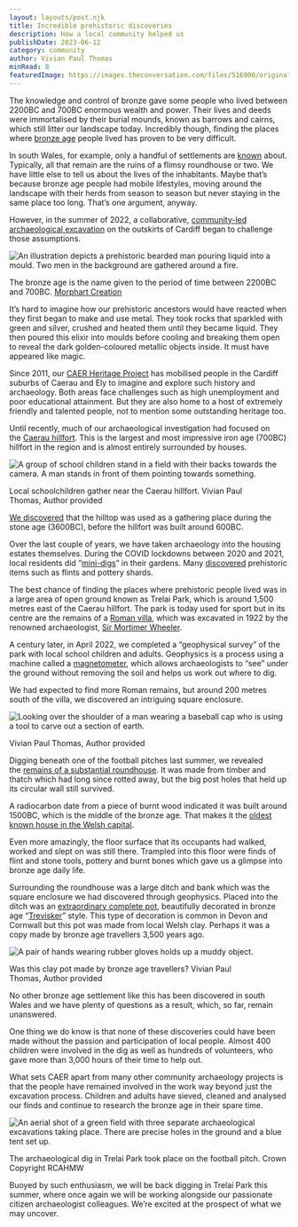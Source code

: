```yaml
---
layout: layouts/post.njk
title: Incredible prehistoric discoveries
description: How a local community helped us
publishDate: 2023-06-12
category: community
author: Vivian Paul Thomas
minRead: 8
featuredImage: https://images.theconversation.com/files/516900/original/file-20230322-22-l769gr.jpg?ixlib=rb-1.1.0&rect=0%2C18%2C4160%2C3095&q=45&auto=format&w=926&fit=clip
---
```

<!--StartFragment-->

The knowledge and control of bronze gave some people who lived between 2200BC and 700BC enormous wealth and power. Their lives and deeds were immortalised by their burial mounds, known as barrows and cairns, which still litter our landscape today. Incredibly though, finding the places where [bronze age](https://www.britannica.com/event/Bronze-Age) people lived has proven to be very difficult.

In south Wales, for example, only a handful of settlements are [known](https://museum.wales/articles/1339/Prehistoric-feasting-in-south-Wales/) about. Typically, all that remain are the ruins of a flimsy roundhouse or two. We have little else to tell us about the lives of the inhabitants. Maybe that’s because bronze age people had mobile lifestyles, moving around the landscape with their herds from season to season but never staying in the same place too long. That’s one argument, anyway.

However, in the summer of 2022, a collaborative, [community-led archaeological excavation](https://www.researchgate.net/publication/335914255_The_Caerau_and_Ely_Rediscovering_Heritage_Project_legacies_of_co-produced_research) on the outskirts of Cardiff began to challenge those assumptions.

![An illustration depicts a prehistoric bearded man pouring liquid into a mould. Two men in the background are gathered around a fire.](https://images.theconversation.com/files/516899/original/file-20230322-399-mcbkan.jpg?ixlib=rb-1.1.0&q=45&auto=format&w=754&fit=clip)

The bronze age is the name given to the period of time between 2200BC and 700BC. [Morphart Creation](https://www.shutterstock.com/image-illustration/foundry-workshop-on-outskirts-lake-town-1122922061)

It’s hard to imagine how our prehistoric ancestors would have reacted when they first began to make and use metal. They took rocks that sparkled with green and silver, crushed and heated them until they became liquid. They then poured this elixir into moulds before cooling and breaking them open to reveal the dark golden-coloured metallic objects inside. It must have appeared like magic.

Since 2011, our [CAER Heritage Project](https://www.caerheritage.org/) has mobilised people in the Cardiff suburbs of Caerau and Ely to imagine and explore such history and archaeology. Both areas face challenges such as high unemployment and poor educational attainment. But they are also home to a host of extremely friendly and talented people, not to mention some outstanding heritage too.

Until recently, much of our archaeological investigation had focused on the [Caerau hillfort](https://orca.cardiff.ac.uk/id/eprint/130880/1/Davis_and_Sharples_Glamorgan_Hillforts_Caerau.pdf). This is the largest and most impressive iron age (700BC) hillfort in the region and is almost entirely surrounded by houses.

![A group of school children stand in a field with their backs towards the camera. A man stands in front of them pointing towards something.](https://images.theconversation.com/files/516749/original/file-20230321-2560-3ljuag.jpg?ixlib=rb-1.1.0&rect=0%2C0%2C2048%2C1532&q=45&auto=format&w=754&fit=clip)

Local schoolchildren gather near the Caerau hillfort. Vivian Paul Thomas, Author provided

[We discovered](https://caerheritageproject.com/discover/) that the hilltop was used as a gathering place during the stone age (3600BC), before the hillfort was built around 600BC.

Over the last couple of years, we have taken archaeology into the housing estates themselves. During the COVID lockdowns between 2020 and 2021, local residents did “[mini-digs](https://www.bbc.co.uk/news/uk-wales-53234395)” in their gardens. Many [discovered](https://caerheritageproject.com/2020/07/16/caer-big-dig-the-big-discoveries-so-far/) prehistoric items such as flints and pottery shards.

The best chance of finding the places where prehistoric people lived was in a large area of open ground known as Trelai Park, which is around 1,500 metres east of the Caerau hillfort. The park is today used for sport but in its centre are the remains of a [Roman villa](http://www.cardiffparks.org.uk/otheropenspaces/trelaipark/info/romanvilla.shtml), which was excavated in 1922 by the renowned archaeologist, [Sir Mortimer Wheeler](https://www.britannica.com/biography/Mortimer-Wheeler).

A century later, in April 2022, we completed a “geophysical survey” of the park with local school children and adults. Geophysics is a process using a machine called a [magnetometer](https://www.britannica.com/technology/magnetometer), which allows archaeologists to “see” under the ground without removing the soil and helps us work out where to dig.

We had expected to find more Roman remains, but around 200 metres south of the villa, we discovered an intriguing square enclosure.

![Looking over the shoulder of a man wearing a baseball cap who is using a tool to carve out a section of earth.](https://images.theconversation.com/files/516908/original/file-20230322-26-zw4oej.JPG?ixlib=rb-1.1.0&q=45&auto=format&w=237&fit=clip)

Vivian Paul Thomas, Author provided

Digging beneath one of the football pitches last summer, we revealed the [remains of a substantial roundhouse](https://the-past.com/news/remains-of-a-bronze-age-roundhouse-unearthed-in-near-cardiff/). It was made from timber and thatch which had long since rotted away, but the big post holes that held up its circular wall still survived.

A radiocarbon date from a piece of burnt wood indicated it was built around 1500BC, which is the middle of the bronze age. That makes it the [oldest known house in the Welsh capital](https://www.bbc.co.uk/news/uk-wales-62155069).

Even more amazingly, the floor surface that its occupants had walked, worked and slept on was still there. Trampled into this floor were finds of flint and stone tools, pottery and burnt bones which gave us a glimpse into bronze age daily life.

Surrounding the roundhouse was a large ditch and bank which was the square enclosure we had discovered through geophysics. Placed into the ditch was an [extraordinary complete pot](https://www.bbc.co.uk/news/uk-wales-62155069), beautifully decorated in bronze age “[Trevisker](https://archaeologydataservice.ac.uk/library/browse/details.xhtml?recordId=3246094&recordType=MonographSeries)” style. This type of decoration is common in Devon and Cornwall but this pot was made from local Welsh clay. Perhaps it was a copy made by bronze age travellers 3,500 years ago.

![A pair of hands wearing rubber gloves holds up a muddy object.](https://images.theconversation.com/files/516909/original/file-20230322-1452-pa1ljw.JPG?ixlib=rb-1.1.0&q=45&auto=format&w=754&fit=clip)

Was this clay pot made by bronze age travellers? Vivian Paul Thomas, Author provided

No other bronze age settlement like this has been discovered in south Wales and we have plenty of questions as a result, which, so far, remain unanswered.

One thing we do know is that none of these discoveries could have been made without the passion and participation of local people. Almost 400 children were involved in the dig as well as hundreds of volunteers, who gave more than 3,000 hours of their time to help out.

What sets CAER apart from many other community archaeology projects is that the people have remained involved in the work way beyond just the excavation process. Children and adults have sieved, cleaned and analysed our finds and continue to research the bronze age in their spare time.

![An aerial shot of a green field with three separate archaeological excavations taking place. There are precise holes in the ground and a blue tent set up.](https://images.theconversation.com/files/516922/original/file-20230322-18-qmmcss.jpg?ixlib=rb-1.1.0&q=45&auto=format&w=754&fit=clip)

The archaeological dig in Trelai Park took place on the football pitch. Crown Copyright RCAHMW

Buoyed by such enthusiasm, we will be back digging in Trelai Park this summer, where once again we will be working alongside our passionate citizen archaeologist colleagues. We’re excited at the prospect of what we may uncover.

<!--EndFragment-->